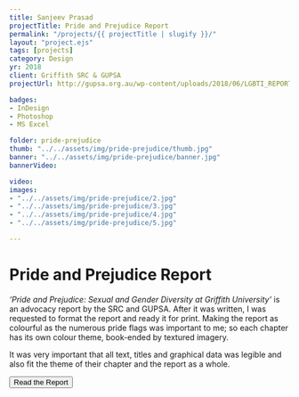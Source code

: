 ```yaml
---
title: Sanjeev Prasad
projectTitle: Pride and Prejudice Report
permalink: "/projects/{{ projectTitle | slugify }}/"
layout: "project.ejs"
tags: [projects]
category: Design
yr: 2018
client: Griffith SRC & GUPSA
projectUrl: http://gupsa.org.au/wp-content/uploads/2018/06/LGBTI_REPORT_FORMATTED.pdf

badges:
- InDesign
- Photoshop
- MS Excel

folder: pride-prejudice
thumb: "../../assets/img/pride-prejudice/thumb.jpg"
banner: "../../assets/img/pride-prejudice/banner.jpg"
bannerVideo:

video:
images: 
- "../../assets/img/pride-prejudice/2.jpg"
- "../../assets/img/pride-prejudice/3.jpg"
- "../../assets/img/pride-prejudice/4.jpg"
- "../../assets/img/pride-prejudice/5.jpg"

---
```


# Pride and Prejudice Report

*‘Pride and Prejudice: Sexual and Gender Diversity at Griffith University’* is an advocacy report by the SRC and GUPSA. After it was written, I was requested to format the report and ready it for print. Making the report as colourful as the numerous pride flags  was important to me; so each chapter has its own colour theme, book-ended by textured imagery.

It was very important that all text, titles and graphical data was legible and also fit the theme of their chapter and the report as a whole. 

<a href="http://gupsa.org.au/wp-content/uploads/2018/06/LGBTI_REPORT_FORMATTED.pdf">
    <button type="button" class="btn btn-outline-light">Read the Report</button>
</a>